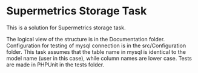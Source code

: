 Supermetrics Storage Task
==


This is a solution for Supermetrics storage task.

The logical view of the structure is in the Documentation folder.
Configuration for testing of mysql connection is in the src/Configuration folder.
This task assumes that the table name in mysql is identical to the model name (user in this case), 
while column names are lower case.
Tests are made in PHPUnit in the tests folder.
